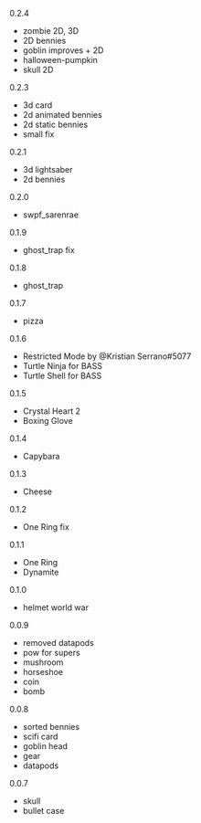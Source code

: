 0.2.4
- zombie 2D, 3D
- 2D bennies
- goblin improves + 2D
- halloween-pumpkin
- skull 2D

0.2.3
- 3d card
- 2d animated bennies
- 2d static bennies
- small fix 

0.2.1
- 3d lightsaber
- 2d bennies

0.2.0
- swpf_sarenrae

0.1.9
- ghost_trap fix

0.1.8
- ghost_trap

0.1.7
- pizza

0.1.6
- Restricted Mode by @Kristian Serrano#5077 
- Turtle Ninja for BASS
- Turtle Shell for BASS

0.1.5
- Crystal Heart 2
- Boxing Glove

0.1.4
- Capybara

0.1.3
- Cheese

0.1.2
- One Ring fix

0.1.1
- One Ring
- Dynamite

0.1.0
- helmet world war

0.0.9
- removed datapods
- pow for supers
- mushroom
- horseshoe
- coin
- bomb

0.0.8
- sorted bennies
- scifi card
- goblin head
- gear
- datapods

0.0.7
- skull
- bullet case
